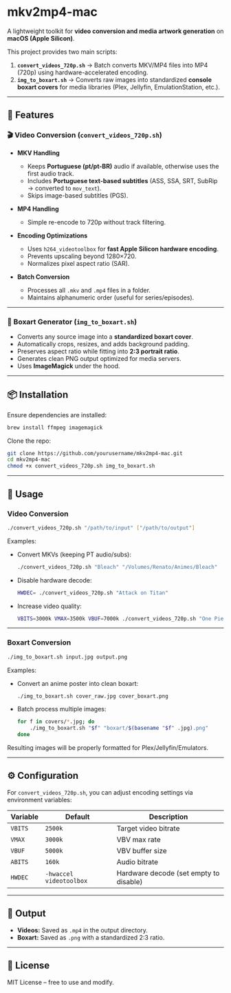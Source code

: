 # mkv2mp4-mac

A lightweight toolkit for **video conversion and media artwork generation** on **macOS (Apple Silicon)**.

This project provides two main scripts:

1. **`convert_videos_720p.sh`** → Batch converts MKV/MP4 files into MP4 (720p) using hardware-accelerated encoding.
2. **`img_to_boxart.sh`** → Converts raw images into standardized **console boxart covers** for media libraries (Plex, Jellyfin, EmulationStation, etc.).

---

## 🚀 Features

### 🎬 Video Conversion (`convert_videos_720p.sh`)

- **MKV Handling**

  - Keeps **Portuguese (pt/pt-BR)** audio if available, otherwise uses the first audio track.
  - Includes **Portuguese text-based subtitles** (ASS, SSA, SRT, SubRip → converted to `mov_text`).
  - Skips image-based subtitles (PGS).

- **MP4 Handling**

  - Simple re-encode to 720p without track filtering.

- **Encoding Optimizations**

  - Uses `h264_videotoolbox` for **fast Apple Silicon hardware encoding**.
  - Prevents upscaling beyond 1280×720.
  - Normalizes pixel aspect ratio (SAR).

- **Batch Conversion**
  - Processes all `.mkv` and `.mp4` files in a folder.
  - Maintains alphanumeric order (useful for series/episodes).

---

### 🎨 Boxart Generator (`img_to_boxart.sh`)

- Converts any source image into a **standardized boxart cover**.
- Automatically crops, resizes, and adds background padding.
- Preserves aspect ratio while fitting into **2:3 portrait ratio**.
- Generates clean PNG output optimized for media servers.
- Uses **ImageMagick** under the hood.

---

## 📦 Installation

Ensure dependencies are installed:

```bash
brew install ffmpeg imagemagick
```

Clone the repo:

```bash
git clone https://github.com/yourusername/mkv2mp4-mac.git
cd mkv2mp4-mac
chmod +x convert_videos_720p.sh img_to_boxart.sh
```

---

## 🔧 Usage

### Video Conversion

```bash
./convert_videos_720p.sh "/path/to/input" ["/path/to/output"]
```

Examples:

- Convert MKVs (keeping PT audio/subs):

  ```bash
  ./convert_videos_720p.sh "Bleach" "/Volumes/Renato/Animes/Bleach"
  ```

- Disable hardware decode:

  ```bash
  HWDEC= ./convert_videos_720p.sh "Attack on Titan"
  ```

- Increase video quality:

  ```bash
  VBITS=3000k VMAX=3500k VBUF=7000k ./convert_videos_720p.sh "One Piece"
  ```

---

### Boxart Conversion

```bash
./img_to_boxart.sh input.jpg output.png
```

Examples:

- Convert an anime poster into clean boxart:

  ```bash
  ./img_to_boxart.sh cover_raw.jpg cover_boxart.png
  ```

- Batch process multiple images:

  ```bash
  for f in covers/*.jpg; do
      ./img_to_boxart.sh "$f" "boxart/$(basename "$f" .jpg).png"
  done
  ```

Resulting images will be properly formatted for Plex/Jellyfin/Emulators.

---

## ⚙️ Configuration

For `convert_videos_720p.sh`, you can adjust encoding settings via environment variables:

| Variable | Default                 | Description                            |
| -------- | ----------------------- | -------------------------------------- |
| `VBITS`  | `2500k`                 | Target video bitrate                   |
| `VMAX`   | `3000k`                 | VBV max rate                           |
| `VBUF`   | `5000k`                 | VBV buffer size                        |
| `ABITS`  | `160k`                  | Audio bitrate                          |
| `HWDEC`  | `-hwaccel videotoolbox` | Hardware decode (set empty to disable) |

---

## 📂 Output

- **Videos:** Saved as `.mp4` in the output directory.
- **Boxart:** Saved as `.png` with a standardized 2:3 ratio.

---

## 📝 License

MIT License – free to use and modify.

